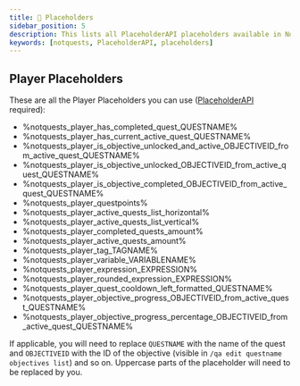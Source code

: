 ```yaml
---
title: 📄 Placeholders
sidebar_position: 5
description: This lists all PlaceholderAPI placeholders available in NotQuests and explains what they do
keywords: [notquests, PlaceholderAPI, placeholders]
---
```


## Player Placeholders

These are all the Player Placeholders you can use ([PlaceholderAPI](https://github.com/PlaceholderAPI/PlaceholderAPI/releases) required):

- %notquests_player_has_completed_quest_QUESTNAME%
- %notquests_player_has_current_active_quest_QUESTNAME%
- %notquests_player_is_objective_unlocked_and_active_OBJECTIVEID_from_active_quest_QUESTNAME%
- %notquests_player_is_objective_unlocked_OBJECTIVEID_from_active_quest_QUESTNAME%
- %notquests_player_is_objective_completed_OBJECTIVEID_from_active_quest_QUESTNAME%
- %notquests_player_questpoints%
- %notquests_player_active_quests_list_horizontal%
- %notquests_player_active_quests_list_vertical%
- %notquests_player_completed_quests_amount%
- %notquests_player_active_quests_amount%
- %notquests_player_tag_TAGNAME%
- %notquests_player_variable_VARIABLENAME%
- %notquests_player_expression_EXPRESSION%
- %notquests_player_rounded_expression_EXPRESSION%
- %notquests_player_quest_cooldown_left_formatted_QUESTNAME%
- %notquests_player_objective_progress_OBJECTIVEID_from_active_quest_QUESTNAME%
- %notquests_player_objective_progress_percentage_OBJECTIVEID_from_active_quest_QUESTNAME%

If applicable, you will need to replace `QUESTNAME` with the name of the quest and `OBJECTIVEID` with the ID of the objective (visible in `/qa edit questname objectives list`) and so on. Uppercase parts of the placeholder will need to be replaced by you.
